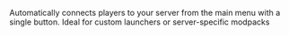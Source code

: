 Automatically connects players to your server from the main menu with a single button. Ideal for custom launchers or server-specific modpacks
